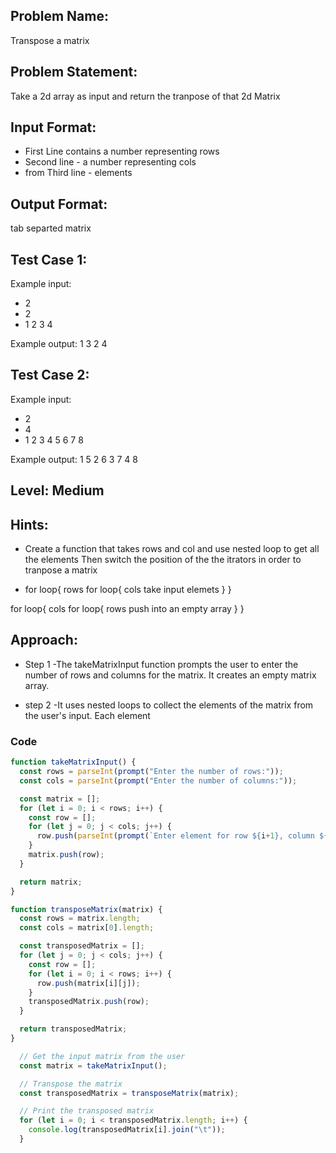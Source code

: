 ## Problem Name:

Transpose a matrix

## Problem Statement:

Take a 2d array as input and return the tranpose
of that 2d Matrix

## Input Format:

- First Line contains a number representing rows
- Second line - a number representing cols
- from Third line - elements

## Output Format:

tab separted matrix

## Test Case 1:

Example input:

- 2
- 2
- 1
  2
  3
  4

Example output:
1 3
2 4

## Test Case 2:

Example input:

- 2
- 4
- 1
  2
  3
  4
  5
  6
  7
  8

Example output:
1 5
2 6
3 7
4 8

## Level: Medium

## Hints:

- Create a function that takes rows and col
  and use nested loop to get all the elements
  Then switch the position of the the itrators
  in order to tranpose a matrix

- for loop{ rows
  for loop{ cols
  take input elemets
  }
  }

for loop{ cols
for loop{ rows
push into an empty array
}
}

## Approach:

- Step 1 -The takeMatrixInput function prompts the user to enter the number of rows
  and columns for the matrix. It creates an empty matrix array.

- step 2 -It uses nested loops to collect the elements of the matrix from the user's
  input. Each element

### Code

```JavaScript
function takeMatrixInput() {
  const rows = parseInt(prompt("Enter the number of rows:"));
  const cols = parseInt(prompt("Enter the number of columns:"));

  const matrix = [];
  for (let i = 0; i < rows; i++) {
    const row = [];
    for (let j = 0; j < cols; j++) {
      row.push(parseInt(prompt(`Enter element for row ${i+1}, column ${j+1}:`)));
    }
    matrix.push(row);
  }

  return matrix;
}

function transposeMatrix(matrix) {
  const rows = matrix.length;
  const cols = matrix[0].length;

  const transposedMatrix = [];
  for (let j = 0; j < cols; j++) {
    const row = [];
    for (let i = 0; i < rows; i++) {
      row.push(matrix[i][j]);
    }
    transposedMatrix.push(row);
  }

  return transposedMatrix;
}

  // Get the input matrix from the user
  const matrix = takeMatrixInput();

  // Transpose the matrix
  const transposedMatrix = transposeMatrix(matrix);

  // Print the transposed matrix
  for (let i = 0; i < transposedMatrix.length; i++) {
    console.log(transposedMatrix[i].join("\t"));
  }
```
